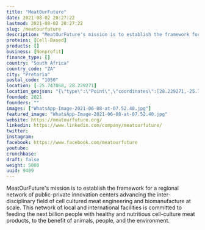 ```yaml
---
title: "MeatOurFuture"
date: 2021-08-02 20:27:22
lastmod: 2021-08-02 20:27:22
slug: /meatourfuture
description: "MeatOurFuture's mission is to establish the framework for a regional network of public-private innovation centers advancing the inter-disciplinary field of cell cultured meat engineering and biomanufacture at scale. This network of local and international facilities is committed to feeding the next billion people with healthy and nutritious cell-culture meat products, to the benefit of animals, people, and the environment."
proteins: [Cell-Based]
products: []
business: [Nonprofit]
finance_type: []
country: "South Africa"
country_code: "ZA"
city: "Pretoria"
postal_code: "1050"
location: [-25.747868, 28.229271]
location_geojson: "{\"type\":\"Point\",\"coordinates\":[28.229271,-25.747868]}"
founded: 2021
founders: ""
images: ["WhatsApp-Image-2021-06-08-at-07.52.40.jpg"]
featured_image: "WhatsApp-Image-2021-06-08-at-07.52.40.jpg"
website: https://meatourfuture.org/
linkedin: https://www.linkedin.com/company/meatourfuture/
twitter: 
instagram: 
facebook: https://www.facebook.com/meatourfuture
youtube: 
crunchbase: 
draft: false
weight: 5000
uuid: 9409
---
```

MeatOurFuture's mission is to establish the framework for a regional network of public-private innovation centers advancing the inter-disciplinary field of cell cultured meat engineering and biomanufacture at scale. This network of local and international facilities is committed to feeding the next billion people with healthy and nutritious cell-culture meat products, to the benefit of animals, people, and the environment.
